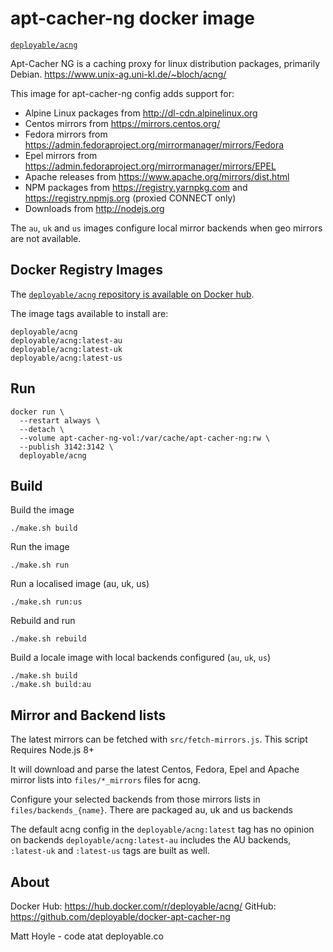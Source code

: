 # apt-cacher-ng docker image

[`deployable/acng`](https://hub.docker.com/r/deployable/acng/)

Apt-Cacher NG is a caching proxy for linux distribution packages, primarily Debian. https://www.unix-ag.uni-kl.de/~bloch/acng/

This image for apt-cacher-ng config adds support for:

- Alpine Linux packages from http://dl-cdn.alpinelinux.org
- Centos mirrors from https://mirrors.centos.org/
- Fedora mirrors from https://admin.fedoraproject.org/mirrormanager/mirrors/Fedora
- Epel mirrors from https://admin.fedoraproject.org/mirrormanager/mirrors/EPEL
- Apache releases from https://www.apache.org/mirrors/dist.html
- NPM packages from https://registry.yarnpkg.com and https://registry.npmjs.org (proxied CONNECT only)
- Downloads from http://nodejs.org

The `au`, `uk` and `us` images configure local mirror backends when geo mirrors are not available. 

## Docker Registry Images

The [`deployable/acng` repository is available on Docker hub](https://hub.docker.com/r/deployable/acng/). 

The image tags available to install are:
```
deployable/acng
deployable/acng:latest-au
deployable/acng:latest-uk
deployable/acng:latest-us
```

## Run

```
docker run \
  --restart always \
  --detach \
  --volume apt-cacher-ng-vol:/var/cache/apt-cacher-ng:rw \
  --publish 3142:3142 \
  deployable/acng
```


## Build

Build the image

    ./make.sh build

Run the image

    ./make.sh run

Run a localised image (au, uk, us)

    ./make.sh run:us

Rebuild and run 

    ./make.sh rebuild

Build a locale image with local backends configured (`au`, `uk`, `us`)

    ./make.sh build
    ./make.sh build:au


## Mirror and Backend lists

The latest mirrors can be fetched with `src/fetch-mirrors.js`. This script Requires Node.js 8+ 

It will download and parse the latest Centos, Fedora, Epel and Apache mirror lists into `files/*_mirrors` files for acng.

Configure your selected backends from those mirrors lists in `files/backends_{name}`. 
There are packaged au, uk and us backends

The default acng config in the `deployable/acng:latest` tag has no opinion on backends 
`deployable/acng:latest-au` includes the AU backends, `:latest-uk` and `:latest-us` tags are built as well. 


## About 

Docker Hub: https://hub.docker.com/r/deployable/acng/
GitHub: https://github.com/deployable/docker-apt-cacher-ng

Matt Hoyle - code atat deployable.co

